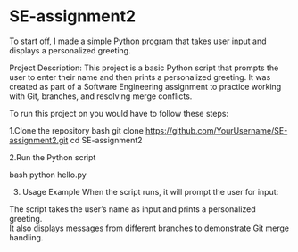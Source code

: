 # SE-assignment2
To start off, I made a  simple Python program that takes user input and displays a personalized greeting.

Project Description: This project is a basic Python script that prompts the user to enter their name and then prints a personalized greeting. It was created as part of a Software Engineering assignment to practice working with Git, branches, and resolving merge conflicts.

To run this project on you would have to follow these steps:

1.Clone the repository
bash
git clone https://github.com/YourUsername/SE-assignment2.git
cd SE-assignment2

2.Run the Python script

bash
python hello.py

3. Usage Example
When the script runs, it will prompt the user for input:

The script takes the user’s name as input and prints a personalized greeting.  
It also displays messages from different branches to demonstrate Git merge handling.


